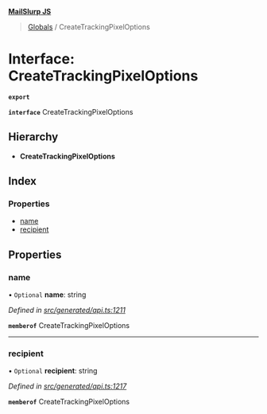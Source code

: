 **[MailSlurp JS](../README.md)**

> [Globals](../README.md) / CreateTrackingPixelOptions

# Interface: CreateTrackingPixelOptions

**`export`** 

**`interface`** CreateTrackingPixelOptions

## Hierarchy

* **CreateTrackingPixelOptions**

## Index

### Properties

* [name](createtrackingpixeloptions.md#name)
* [recipient](createtrackingpixeloptions.md#recipient)

## Properties

### name

• `Optional` **name**: string

*Defined in [src/generated/api.ts:1211](https://github.com/mailslurp/mailslurp-client/blob/98c6efc/src/generated/api.ts#L1211)*

**`memberof`** CreateTrackingPixelOptions

___

### recipient

• `Optional` **recipient**: string

*Defined in [src/generated/api.ts:1217](https://github.com/mailslurp/mailslurp-client/blob/98c6efc/src/generated/api.ts#L1217)*

**`memberof`** CreateTrackingPixelOptions

